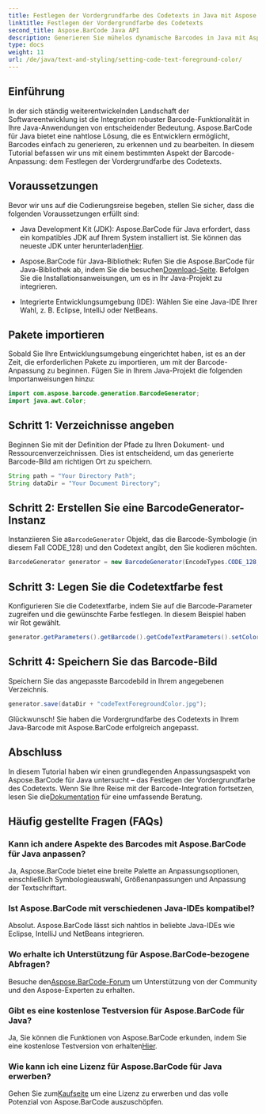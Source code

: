 ```yaml
---
title: Festlegen der Vordergrundfarbe des Codetexts in Java mit Aspose.BarCode
linktitle: Festlegen der Vordergrundfarbe des Codetexts
second_title: Aspose.BarCode Java API
description: Generieren Sie mühelos dynamische Barcodes in Java mit Aspose.BarCode. Passen Sie die Vordergrundfarbe des Codetexts ganz einfach mithilfe unserer Schritt-für-Schritt-Anleitung an.
type: docs
weight: 11
url: /de/java/text-and-styling/setting-code-text-foreground-color/
---
```


## Einführung
In der sich ständig weiterentwickelnden Landschaft der Softwareentwicklung ist die Integration robuster Barcode-Funktionalität in Ihre Java-Anwendungen von entscheidender Bedeutung. Aspose.BarCode für Java bietet eine nahtlose Lösung, die es Entwicklern ermöglicht, Barcodes einfach zu generieren, zu erkennen und zu bearbeiten. In diesem Tutorial befassen wir uns mit einem bestimmten Aspekt der Barcode-Anpassung: dem Festlegen der Vordergrundfarbe des Codetexts.

## Voraussetzungen
Bevor wir uns auf die Codierungsreise begeben, stellen Sie sicher, dass die folgenden Voraussetzungen erfüllt sind:

-  Java Development Kit (JDK): Aspose.BarCode für Java erfordert, dass ein kompatibles JDK auf Ihrem System installiert ist. Sie können das neueste JDK unter herunterladen[Hier](https://www.oracle.com/java/technologies/javase-downloads.html).

-  Aspose.BarCode für Java-Bibliothek: Rufen Sie die Aspose.BarCode für Java-Bibliothek ab, indem Sie die besuchen[Download-Seite](https://releases.aspose.com/barcode/java/). Befolgen Sie die Installationsanweisungen, um es in Ihr Java-Projekt zu integrieren.

- Integrierte Entwicklungsumgebung (IDE): Wählen Sie eine Java-IDE Ihrer Wahl, z. B. Eclipse, IntelliJ oder NetBeans.

## Pakete importieren
Sobald Sie Ihre Entwicklungsumgebung eingerichtet haben, ist es an der Zeit, die erforderlichen Pakete zu importieren, um mit der Barcode-Anpassung zu beginnen. Fügen Sie in Ihrem Java-Projekt die folgenden Importanweisungen hinzu:

```java
import com.aspose.barcode.generation.BarcodeGenerator;
import java.awt.Color;
```

## Schritt 1: Verzeichnisse angeben
Beginnen Sie mit der Definition der Pfade zu Ihren Dokument- und Ressourcenverzeichnissen. Dies ist entscheidend, um das generierte Barcode-Bild am richtigen Ort zu speichern.

```java
String path = "Your Directory Path";
String dataDir = "Your Document Directory";
```

## Schritt 2: Erstellen Sie eine BarcodeGenerator-Instanz
 Instanziieren Sie a`BarcodeGenerator` Objekt, das die Barcode-Symbologie (in diesem Fall CODE_128) und den Codetext angibt, den Sie kodieren möchten.

```java
BarcodeGenerator generator = new BarcodeGenerator(EncodeTypes.CODE_128, "12345678");
```

## Schritt 3: Legen Sie die Codetextfarbe fest
Konfigurieren Sie die Codetextfarbe, indem Sie auf die Barcode-Parameter zugreifen und die gewünschte Farbe festlegen. In diesem Beispiel haben wir Rot gewählt.

```java
generator.getParameters().getBarcode().getCodeTextParameters().setColor(Color.RED);
```

## Schritt 4: Speichern Sie das Barcode-Bild
Speichern Sie das angepasste Barcodebild in Ihrem angegebenen Verzeichnis.

```java
generator.save(dataDir + "codeTextForegroundColor.jpg");
```

Glückwunsch! Sie haben die Vordergrundfarbe des Codetexts in Ihrem Java-Barcode mit Aspose.BarCode erfolgreich angepasst.

## Abschluss
In diesem Tutorial haben wir einen grundlegenden Anpassungsaspekt von Aspose.BarCode für Java untersucht – das Festlegen der Vordergrundfarbe des Codetexts. Wenn Sie Ihre Reise mit der Barcode-Integration fortsetzen, lesen Sie die[Dokumentation](https://reference.aspose.com/barcode/java/) für eine umfassende Beratung.

## Häufig gestellte Fragen (FAQs)

### Kann ich andere Aspekte des Barcodes mit Aspose.BarCode für Java anpassen?
Ja, Aspose.BarCode bietet eine breite Palette an Anpassungsoptionen, einschließlich Symbologieauswahl, Größenanpassungen und Anpassung der Textschriftart.

### Ist Aspose.BarCode mit verschiedenen Java-IDEs kompatibel?
Absolut. Aspose.BarCode lässt sich nahtlos in beliebte Java-IDEs wie Eclipse, IntelliJ und NetBeans integrieren.

### Wo erhalte ich Unterstützung für Aspose.BarCode-bezogene Abfragen?
 Besuche den[Aspose.BarCode-Forum](https://forum.aspose.com/c/barcode/13) um Unterstützung von der Community und den Aspose-Experten zu erhalten.

### Gibt es eine kostenlose Testversion für Aspose.BarCode für Java?
 Ja, Sie können die Funktionen von Aspose.BarCode erkunden, indem Sie eine kostenlose Testversion von erhalten[Hier](https://releases.aspose.com/).

### Wie kann ich eine Lizenz für Aspose.BarCode für Java erwerben?
 Gehen Sie zum[Kaufseite](https://purchase.aspose.com/buy) um eine Lizenz zu erwerben und das volle Potenzial von Aspose.BarCode auszuschöpfen.

